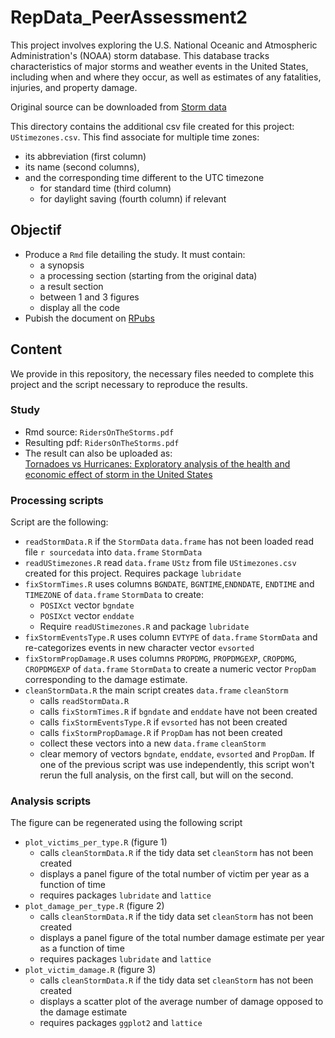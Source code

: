 # RepData_PeerAssessment2


This project involves exploring the U.S. National Oceanic and Atmospheric Administration's (NOAA) storm database. This database tracks characteristics of major storms and weather events in the United States, including when and where they occur, as well as estimates of any fatalities, injuries, and property damage.

Original source can be downloaded from [Storm data](https://d396qusza40orc.cloudfront.net/repdata%2Fdata%2FStormData.csv.bz2)


This directory contains the additional csv file created for this project: 
`UStimezones.csv`. This find associate for multiple time zones:

* its abbreviation (first column)
* its name (second columns), 
* and the corresponding time different to the UTC timezone 
    * for standard time (third column)
    * for daylight saving (fourth column) if relevant

## Objectif

* Produce a `Rmd` file detailing the study. It must contain: 
	*   a synopsis
	*   a processing section (starting from the original data)
	*   a result section
	*   between 1 and 3 figures
	*   display all the code 
* Pubish the document on [RPubs](http://rpubs.com/)

## Content

We provide in this repository, the necessary files needed to complete this project and the script necessary to reproduce the results.

### Study
* Rmd source: `RidersOnTheStorms.pdf`
* Resulting pdf: `RidersOnTheStorms.pdf`
* The result can also be uploaded as:  
[Tornadoes vs Hurricanes: Exploratory analysis of the health and economic effect of storm in the United States](http://rpubs.com/BreaizhZut/190758) 

### Processing scripts

Script are the following:

* `readStormData.R` if the `StormData` `data.frame` has not been loaded read file `r sourcedata` into `data.frame` `StormData`
* `readUStimezones.R` read `data.frame` `UStz` from file `UStimezones.csv` created for this project. Requires package `lubridate`
* `fixStormTimes.R` uses columns `BGNDATE`, `BGNTIME`,`ENDNDATE`, `ENDTIME` and `TIMEZONE` of `data.frame` `StormData` to create:
    * `POSIXct` vector `bgndate`
    * `POSIXct` vector `enddate`
    * Require `readUStimezones.R` and package `lubridate`
* `fixStormEventsType.R` uses column `EVTYPE` of `data.frame` `StormData` and re-categorizes events in new character vector `evsorted`
* `fixStormPropDamage.R` uses columns `PROPDMG`, `PROPDMGEXP`, `CROPDMG`, `CROPDMGEXP` of `data.frame` `StormData` to create a numeric vector `PropDam` corresponding to the damage estimate.
* `cleanStormData.R` the main script creates `data.frame` `cleanStorm`
    * calls `readStormData.R`
    * calls `fixStormTimes.R` if `bgndate` and `enddate` have not been created
    * calls `fixStormEventsType.R` if `evsorted` has not been created
    * calls `fixStormPropDamage.R` if `PropDam` has not been created
    * collect these vectors into a new `data.frame` `cleanStorm`
    * clear memory of vectors `bgndate`, `enddate`, `evsorted` and `PropDam`.     If one of the previous script was use independently, this script won't rerun the full analysis, on the first call, but will on the second.  

### Analysis scripts

The figure can be regenerated using the following script

* `plot_victims_per_type.R` (figure 1)
    * calls `cleanStormData.R` if the tidy data set `cleanStorm` has not been created
    * displays a panel figure of the total number of victim per year as a function of time
    * requires packages `lubridate` and `lattice`
* `plot_damage_per_type.R`  (figure 2)
    * calls `cleanStormData.R` if the tidy data set `cleanStorm` has not been created
    * displays a panel figure of the total number damage estimate per year as a function of time
    * requires packages `lubridate` and `lattice`
* `plot_victim_damage.R` (figure 3)
    * calls `cleanStormData.R` if the tidy data set `cleanStorm` has not been created
     * displays a scatter plot of the average number of damage opposed to the damage estimate
    * requires packages `ggplot2` and `lattice`